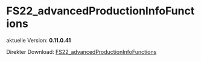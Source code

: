 # FS22_advancedProductionInfoFunctions

aktuelle Version: **0.11.0.41**

Direkter Download: [FS22_advancedProductionInfoFunctions](https://github.com/inconspicuously007/FS22_advancedProductionInfoFunctions/releases/latest/download/FS22_advancedProductionInfoFunctions.zip)
